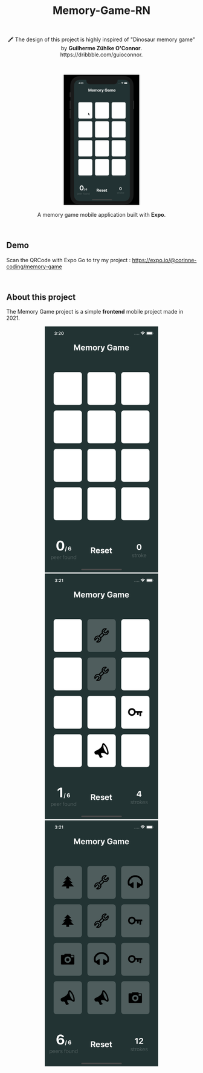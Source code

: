 <h1 align="center">Memory-Game-RN</h1>

<br />

<p align="center">🖍 The design of this project is highly inspired of "Dinosaur memory game" by <strong>Guilherme Zühlke O'Connor</strong>. <br />https://dribbble.com/guioconnor.</p>

<br />

<p align="center">
<img width="200" alt="Memory game project" src="https://github.com/Corinne-Coding/Memory-Game-RN/blob/main/assets/preview/memory-game.gif" />
</p>

<p align="center">A memory game mobile application built with <strong>Expo</strong>.</p>

<br />

## Demo

Scan the QRCode with Expo Go to try my project : <a href="https://expo.io/@corinne-coding/memory-game">https://expo.io/@corinne-coding/memory-game</a>

<br />

## About this project

The Memory Game project is a simple **frontend** mobile project made in 2021.

<p align="center">
<img width="300" alt="Memory game project" src="https://github.com/Corinne-Coding/Memory-Game-RN/blob/main/assets/preview/memory-game-01.png" />
<img width="300" alt="Memory game project" src="https://github.com/Corinne-Coding/Memory-Game-RN/blob/main/assets/preview/memory-game-02.png" />
<img width="300" alt="Memory game project" src="https://github.com/Corinne-Coding/Memory-Game-RN/blob/main/assets/preview/memory-game-03.png" />
</p>
